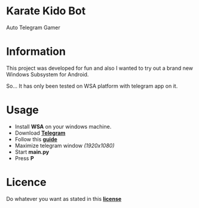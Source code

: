 # Karate Kido Bot
Auto Telegram Gamer

# Information

This project was developed for fun and also I wanted to try out a brand new Windows Subsystem for Android.

So... It has only been tested on WSA platform with telegram app on it.

# Usage

- Install **WSA** on your windows machine.
- Download **[Telegram](https://telegram.org/android)**
- Follow this **[guide](https://www.windowslatest.com/2021/10/24/how-to-sideload-android-apps-on-windows-11/)**
- Maximize telegram window *(1920x1080)*
- Start **main.py**
- Press **P**

# Licence 
Do whatever you want as stated in this **[license](https://github.com/unknowableshade/KarateKidoStupidBot/blob/master/LICENSE)**
